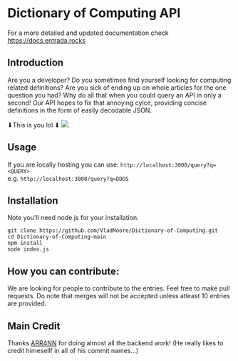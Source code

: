 # Dictionary of Computing API
For a more detailed and updated documentation check https://docs.entrada.rocks
## Introduction
Are you a developer? Do you sometimes find yourself looking for computing related definitions? Are you sick of ending up on whole articles for the one question you had? Why do all that when you could query an API in only a second! Our API hopes to fix that annoying cylce, providing concise definitions in the form of easily decodable JSON.

⬇This is you lol ⬇
<img src="https://i.imgur.com/IOw3Mpd.gif"/>

## Usage
If you are locally hosting you can use:
`http://localhost:3000/query?q=<QUERY>` <br>
e.g. `http://localhost:3000/query?q=DDOS`
## Installation
Note you'll need node.js for your installation.
```
git clone https://github.com/VladMoore/Dictionary-of-Computing.git
cd Dictionary-of-Computing-main
npm install
node index.js
```
## How you can contribute:
We are looking for people to contribute to the entries. Feel free to make pull requests. Do note that merges will not be accepted unless atleast 10 entries are provided.

## Main Credit
Thanks [ARR4NN](https://github.com/ARR4NN) for doing almost all the backend work! (He really likes to credit himesellf in all of his commit names...)

